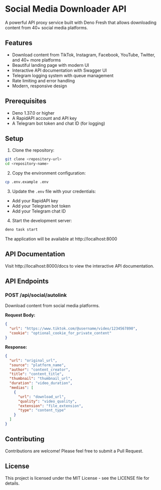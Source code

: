 # Social Media Downloader API

A powerful API proxy service built with Deno Fresh that allows downloading
content from 40+ social media platforms.

## Features

- Download content from TikTok, Instagram, Facebook, YouTube, Twitter, and 40+
  more platforms
- Beautiful landing page with modern UI
- Interactive API documentation with Swagger UI
- Telegram logging system with queue management
- Rate limiting and error handling
- Modern, responsive design

## Prerequisites

- Deno 1.37.0 or higher
- A RapidAPI account and API key
- A Telegram bot token and chat ID (for logging)

## Setup

1. Clone the repository:

```bash
git clone <repository-url>
cd <repository-name>
```

2. Copy the environment configuration:

```bash
cp .env.example .env
```

3. Update the `.env` file with your credentials:

- Add your RapidAPI key
- Add your Telegram bot token
- Add your Telegram chat ID

4. Start the development server:

```bash
deno task start
```

The application will be available at http://localhost:8000

## API Documentation

Visit http://localhost:8000/docs to view the interactive API documentation.

## API Endpoints

### POST /api/social/autolink

Download content from social media platforms.

**Request Body:**

```json
{
  "url": "https://www.tiktok.com/@username/video/1234567890",
  "cookie": "optional_cookie_for_private_content"
}
```

**Response:**

```json
{
  "url": "original_url",
  "source": "platform_name",
  "author": "content_creator",
  "title": "content_title",
  "thumbnail": "thumbnail_url",
  "duration": "video_duration",
  "medias": [
    {
      "url": "download_url",
      "quality": "video_quality",
      "extension": "file_extension",
      "type": "content_type"
    }
  ]
}
```

## Contributing

Contributions are welcome! Please feel free to submit a Pull Request.

## License

This project is licensed under the MIT License - see the LICENSE file for
details.
